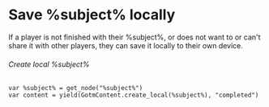 <gdscript>

# Save %subject% locally

If a player is not finished with their %subject%, or does not want to or can't share it with other players, they can save it locally to their own device.

###### Create local %subject%

```gdscript
var %subject% = get_node("%subject%")
var content = yield(GotmContent.create_local(%subject%), "completed")
```

</gdscript>
